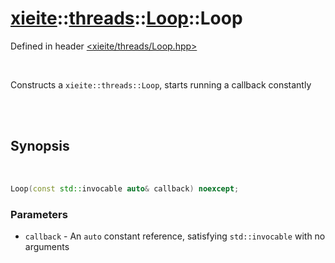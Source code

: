 # [xieite](../../xieite.md)::[threads](../../threads.md)::[Loop](../Loop.md)::Loop
Defined in header [<xieite/threads/Loop.hpp>](../../../include/xieite/threads/Loop.hpp)

<br/>

Constructs a `xieite::threads::Loop`, starts running a callback constantly

<br/><br/>

## Synopsis

<br/>

```cpp
Loop(const std::invocable auto& callback) noexcept;
```
### Parameters
- `callback` - An `auto` constant reference, satisfying `std::invocable` with no arguments
